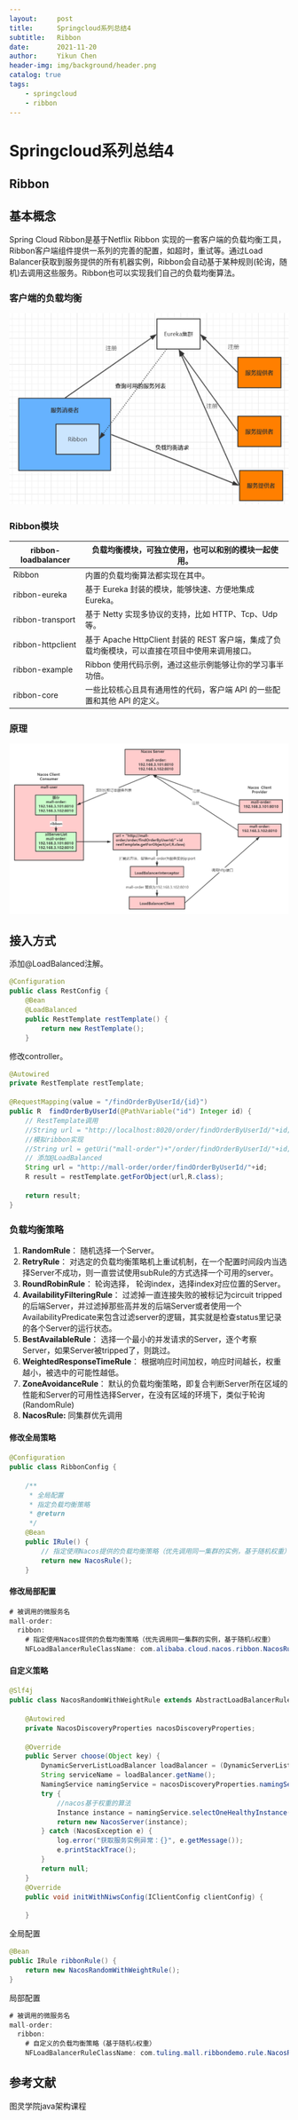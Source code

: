 ```yaml
---
layout:     post
title:      Springcloud系列总结4
subtitle:   Ribbon
date:       2021-11-20
author:     Yikun Chen
header-img: img/background/header.png
catalog: true
tags:
    - springcloud
    - ribbon
---
```



# Springcloud系列总结4

Ribbon
--

## 基本概念

Spring Cloud Ribbon是基于Netflix Ribbon 实现的一套客户端的负载均衡工具，Ribbon客户端组件提供一系列的完善的配置，如超时，重试等。通过Load Balancer获取到服务提供的所有机器实例，Ribbon会自动基于某种规则(轮询，随机)去调用这些服务。Ribbon也可以实现我们自己的负载均衡算法。

### 客户端的负载均衡

![picture1](/img/springcloud/ribbon_architecture.png)

### Ribbon模块

| ribbon-loadbalancer | 负载均衡模块，可独立使用，也可以和别的模块一起使用。         |
| ------------------- | ------------------------------------------------------------ |
| Ribbon              | 内置的负载均衡算法都实现在其中。                             |
| ribbon-eureka       | 基于 Eureka 封装的模块，能够快速、方便地集成 Eureka。        |
| ribbon-transport    | 基于 Netty 实现多协议的支持，比如 HTTP、Tcp、Udp 等。        |
| ribbon-httpclient   | 基于 Apache HttpClient 封装的 REST 客户端，集成了负载均衡模块，可以直接在项目中使用来调用接口。 |
| ribbon-example      | Ribbon 使用代码示例，通过这些示例能够让你的学习事半功倍。    |
| ribbon-core         | 一些比较核心且具有通用性的代码，客户端 API 的一些配置和其他 API 的定义。 |

### 原理

![picture1](/img/springcloud/ribbon_structure.png)

## 接入方式

添加@LoadBalanced注解。
```java
@Configuration
public class RestConfig {
    @Bean
    @LoadBalanced
    public RestTemplate restTemplate() {
        return new RestTemplate();
    } 
```

修改controller。
```java
@Autowired
private RestTemplate restTemplate;

@RequestMapping(value = "/findOrderByUserId/{id}")
public R  findOrderByUserId(@PathVariable("id") Integer id) {
    // RestTemplate调用
    //String url = "http://localhost:8020/order/findOrderByUserId/"+id;
    //模拟ribbon实现
    //String url = getUri("mall-order")+"/order/findOrderByUserId/"+id;
    // 添加@LoadBalanced
    String url = "http://mall-order/order/findOrderByUserId/"+id;
    R result = restTemplate.getForObject(url,R.class);

    return result;
}
```
### 负载均衡策略

1. **RandomRule**： 随机选择一个Server。
2. **RetryRule**： 对选定的负载均衡策略机上重试机制，在一个配置时间段内当选择Server不成功，则一直尝试使用subRule的方式选择一个可用的server。
3. **RoundRobinRule**： 轮询选择， 轮询index，选择index对应位置的Server。
4. **AvailabilityFilteringRule**： 过滤掉一直连接失败的被标记为circuit tripped的后端Server，并过滤掉那些高并发的后端Server或者使用一个AvailabilityPredicate来包含过滤server的逻辑，其实就是检查status里记录的各个Server的运行状态。
5. **BestAvailableRule**： 选择一个最小的并发请求的Server，逐个考察Server，如果Server被tripped了，则跳过。
6. **WeightedResponseTimeRule**： 根据响应时间加权，响应时间越长，权重越小，被选中的可能性越低。
7. **ZoneAvoidanceRule**： 默认的负载均衡策略，即复合判断Server所在区域的性能和Server的可用性选择Server，在没有区域的环境下，类似于轮询(RandomRule)
8. **NacosRule:**  同集群优先调用

#### 修改全局策略

```java
@Configuration
public class RibbonConfig {

    /**
     * 全局配置
     * 指定负载均衡策略
     * @return
     */
    @Bean
    public IRule() {
        // 指定使用Nacos提供的负载均衡策略（优先调用同一集群的实例，基于随机权重）
        return new NacosRule();
    }
```

#### 修改局部配置

```java
# 被调用的微服务名
mall-order:
  ribbon:
    # 指定使用Nacos提供的负载均衡策略（优先调用同一集群的实例，基于随机&权重）
    NFLoadBalancerRuleClassName: com.alibaba.cloud.nacos.ribbon.NacosRule
```

#### 自定义策略

```java
@Slf4j
public class NacosRandomWithWeightRule extends AbstractLoadBalancerRule {

    @Autowired
    private NacosDiscoveryProperties nacosDiscoveryProperties;

    @Override
    public Server choose(Object key) {
        DynamicServerListLoadBalancer loadBalancer = (DynamicServerListLoadBalancer) getLoadBalancer();
        String serviceName = loadBalancer.getName();
        NamingService namingService = nacosDiscoveryProperties.namingServiceInstance();
        try {
            //nacos基于权重的算法
            Instance instance = namingService.selectOneHealthyInstance(serviceName);
            return new NacosServer(instance);
        } catch (NacosException e) {
            log.error("获取服务实例异常：{}", e.getMessage());
            e.printStackTrace();
        }
        return null;
    }
    @Override
    public void initWithNiwsConfig(IClientConfig clientConfig) {

    }
```

全局配置
```java
@Bean
public IRule ribbonRule() {
    return new NacosRandomWithWeightRule();
}
```

局部配置
```java
# 被调用的微服务名
mall-order:
  ribbon:
    # 自定义的负载均衡策略（基于随机&权重）
    NFLoadBalancerRuleClassName: com.tuling.mall.ribbondemo.rule.NacosRandomWithWeightRule

```

参考文献
--

图灵学院java架构课程
